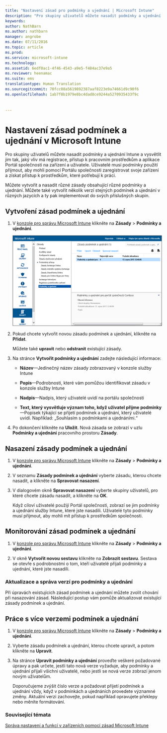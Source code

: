 ```yaml
---
title: "Nastavení zásad pro podmínky a ujednání | Microsoft Intune"
description: "Pro skupiny uživatelů můžete nasadit podmínky a ujednání Intune a vysvětlit jim tak, jaký vliv má registrace, přístup k pracovním prostředkům a používání aplikace Portálu společnosti na zařízení a uživatele."
keywords: 
author: NathBarn
ms.author: nathbarn
manager: angrobe
ms.date: 07/11/2016
ms.topic: article
ms.prod: 
ms.service: microsoft-intune
ms.technology: 
ms.assetid: 6edf0ac1-4f46-4543-a9e5-f484ac37e9a5
ms.reviewer: heenamac
ms.suite: ems
translationtype: Human Translation
ms.sourcegitcommit: 70fcc08a5619892387aaf8223e9a74661d9c90f6
ms.openlocfilehash: 1ab7f0b1979e8bc4dad8ce9244a5270935433f9c


---
```


# Nastavení zásad podmínek a ujednání v Microsoft Intune
Pro skupiny uživatelů můžete nasadit podmínky a ujednání Intune a vysvětlit jim tak, jaký vliv má registrace, přístup k pracovním prostředkům a aplikace Portál společnosti na zařízení a uživatele. Uživatelé musí podmínky použití přijmout, aby mohli pomocí Portálu společnosti zaregistrovat svoje zařízení a získat přístup k prostředkům, které potřebují k práci.

Můžete vytvořit a nasadit různé zásady obsahující různé podmínky a ujednání. Můžete také vytvořit několik verzí stejných podmínek a ujednání v různých jazycích a ty pak implementovat do svých příslušných skupin.

## Vytvoření zásad podmínek a ujednání

1.  V [konzole pro správu Microsoft Intune](http://manage.microsoft.com) klikněte na **Zásady** &gt; **Podmínky a ujednání**.

    ![Snímky obrazovky podmínek a ujednání](./media/pol-sa-terms-conditions.png)

2.  Pokud chcete vytvořit novou zásadu podmínek a ujednání, klikněte na **Přidat**.

    Můžete také **upravit** nebo **odstranit** existující zásady.

3.  Na stránce **Vytvořit podmínky a ujednání** zadejte následující informace:

    -   **Název**&mdash;Jedinečný název zásady zobrazovaný v konzole služby Intune

    -   **Popis**&mdash;Podrobnosti, které vám pomůžou identifikovat zásadu v konzole služby Intune

    -   **Nadpis**&mdash;Nadpis, který uživatelé uvidí na portálu společnosti

    -   **Text, který vysvětluje význam toho, když uživatel přijme podmínky**&mdash;Popisek týkající se přijetí podmínek a ujednání, který uživatelé uvidí. Například: „Souhlasím s podmínkami a ujednáními.“

4.  Po dokončení klikněte na **Uložit**. Nová zásada se zobrazí v uzlu **Podmínky a ujednání** pracovního prostoru **Zásady**.

## Nasazení zásady podmínek a ujednání

1.  V [konzole pro správu Microsoft Intune](http://manage.microsoft.com) klikněte na **Zásady** &gt; **Podmínky a ujednání**.

2.  V seznamu **Zásady podmínek a ujednání** vyberte zásadu, kterou chcete nasadit, a klikněte na **Spravovat nasazení**.

3.  V dialogovém okně **Spravovat nasazení** vyberte skupiny uživatelů, pro které chcete zásadu nasadit, a klikněte na **OK**.

    Když cíloví uživatelé použijí Portál společnosti, zobrazí se jim podmínky a ujednání služby Intune, které jste nasadili. Uživatelé tyto podmínky musí přijmout, aby mohli mít přístup k prostředkům společnosti.

## Monitorování zásad podmínek a ujednání

1.  V [konzole pro správu Microsoft Intune](http://manage.microsoft.com) klikněte na **Zásady** &gt; **Podmínky a ujednání**.

2.  V okně **Vytvořit novou sestavu** klikněte na **Zobrazit sestavu**. Sestava se otevře s podrobnostmi o tom, kteří uživatelé přijali podmínky a ujednání, které jste nasadili.

### Aktualizace a správa verzí pro podmínky a ujednání
Při úpravách existujících zásad podmínek a ujednání můžete zvolit chování při nasazování zásad. Následující postup vám pomůže aktualizovat existující zásady podmínek a ujednání.

## Práce s více verzemi podmínek a ujednání

1.  V [konzole pro správu Microsoft Intune](http://manage.microsoft.com) klikněte na **Zásady** &gt; **Podmínky a ujednání**.

2.  Vyberte zásadu podmínek a ujednání, kterou chcete upravit, a potom klikněte na **Upravit**.

3.  Na stránce **Upravit podmínky a ujednání** proveďte veškeré požadované úpravy a pak určete, jestli tato nová verze vyžaduje, aby podmínky a ujednání přijali všichni uživatelé, nebo jestli se nová verze zobrazí jenom novým uživatelům.

    Doporučujeme zvýšit číslo verze a požadovat přijetí podmínek a ujednání vždy, když v podmínkách a ujednáních provedete významné změny. Aktuální verzi zachovejte, pokud například opravujete překlepy nebo měníte formátování.

### Související témata
[Správa nastavení a funkcí v zařízeních pomocí zásad Microsoft Intune](manage-settings-and-features-on-your-devices-with-microsoft-intune-policies.md)



<!--HONumber=Oct16_HO3-->


